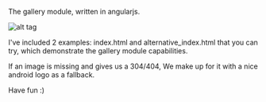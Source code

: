 The gallery module, written in angularjs.

![alt tag](https://raw.github.com/origal/gallery/master/gallery_cover.png)

I've included 2 examples: index.html and alternative_index.html that you can try, which demonstrate the gallery module capabilities.

If an image is missing and gives us a 304/404, We make up for it with a nice android logo as a fallback.

Have fun :)